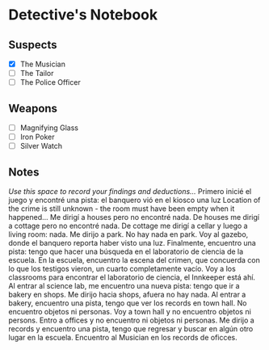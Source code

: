 # Detective's Notebook

## Suspects
- [X] The Musician
- [ ] The Tailor
- [ ] The Police Officer

## Weapons
- [ ] Magnifying Glass
- [ ] Iron Poker
- [ ] Silver Watch

## Notes
*Use this space to record your findings and deductions...*
Primero inicié el juego y encontré una pista: el banquero vió en el kiosco una luz
Location of the crime is still unknown - the room must have been empty when it happened...
Me dirigí a houses pero no encontré nada.
De houses me dirigí a cottage pero no encontré nada.
De cottage me dirigí a cellar y luego a living room: nada.
Me dirijo a park. No hay nada en park.
Voy al gazebo, donde el banquero reporta haber visto una luz.
Finalmente, encuentro una pista: tengo que hacer una búsqueda en el laboratorio de ciencia de la escuela.
En la escuela, encuentro la escena del crimen, que concuerda con lo que los testigos vieron, un cuarto completamente vacío.
Voy a los classrooms para encontrar el laboratorio de ciencia, el Innkeeper está ahí.
Al  entrar al science lab, me encuentro una nueva pista: tengo que ir a bakery en shops.
Me dirijo hacia shops, afuera no hay nada.
Al entrar a bakery, encuentro una pista, tengo que ver los records en town hall. No encuentro objetos ni personas.
Voy a town hall y no encuentro objetos ni persons.
Entro a offices y no encuentro ni objetos ni personas.
Me dirijo a records y encuentro una pista, tengo que regresar y buscar en algún otro lugar en la escuela.
Encuentro al Musician en los records de oficces.